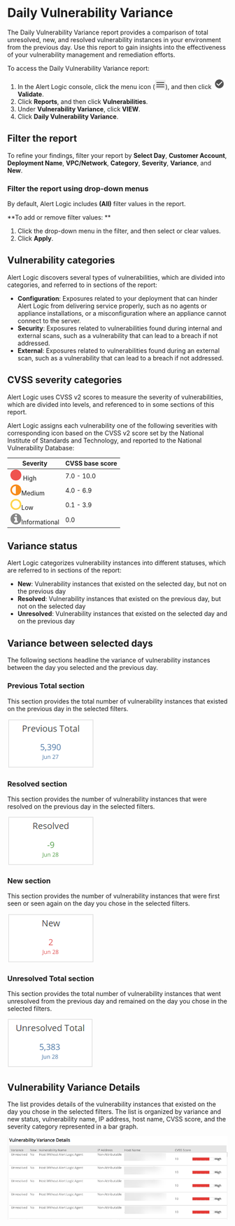 # Daily Vulnerability Variance

The Daily Vulnerability Variance report provides a comparison of total unresolved, new, and resolved vulnerability instances in your environment from the previous day. Use this report to gain insights into the effectiveness of your vulnerability management and remediation efforts.

To access the Daily Vulnerability Variance  report:

1. In the Alert Logic console, click the menu icon (![](../../../Resources/Images/dashboard/menu-icon.png)), and then click ![](../../../Resources/Images/dashboard/validate-icon.png)**Validate**.
2. Click **Reports**, and then click **Vulnerabilities**.
3. Under **Vulnerability Variance**, click **VIEW**.
4. Click **Daily Vulnerability Variance**.

## Filter the report

To refine your findings, filter your report by **Select Day**, **Customer Account**, **Deployment Name**, **VPC/Network**, **Category**, **Severity**, **Variance**, and **New**.

### Filter the report using drop-down menus

By default, Alert Logic includes **(All)** filter values in the report.

**To add or remove filter values: **

1. Click the drop-down menu in the filter, and then select or clear values.
2. Click **Apply**.

## Vulnerability categories

Alert Logic discovers several types of vulnerabilities, which are divided into categories, and referred to in sections of the report:

* **Configuration**: Exposures related to your deployment that can hinder Alert Logic from delivering service properly, such as no agents or appliance installations, or a misconfiguration where an appliance cannot connect to the server.
* **Security**: Exposures related to vulnerabilities found during internal and external scans, such as a vulnerability that can lead to a breach if not addressed.
* **External**: Exposures related to vulnerabilities found during an external scan, such as a vulnerability that can lead to a breach if not addressed.

## CVSS severity categories

Alert Logic uses CVSS v2 scores to measure the severity of vulnerabilities, which are divided into levels, and referenced to in some sections of this report.

Alert Logic assigns each vulnerability one of the following severities with corresponding icon based on the CVSS v2 score set by the National Institute of Standards and Technology, and reported to the National Vulnerability Database:

| Severity | CVSS base score |
|---|---|
| ![](../../../Resources/Images/Icons/threat_critical_icon.png) High | 7.0 - 10.0 |
| ![](../../../Resources/Images/Icons/threat_high_icon.png)Medium | 4.0 - 6.9 |
| ![](../../../Resources/Images/Icons/threat_medium_icon.png)Low | 0.1 - 3.9 |
| ![](../../../Resources/Images/Icons/threat_info_icon.png)Informational | 0.0 |

## Variance status

Alert Logic categorizes vulnerability instances into different statuses, which are referred to in sections of the report:

* **New**: Vulnerability instances that existed on the selected day, but not on the previous day
* **Resolved**: Vulnerability instances that existed on the previous day, but not on the selected day
* **Unresolved**: Vulnerability instances that existed on the selected day and on the previous day

## Variance between selected days

The following sections headline the variance of vulnerability instances  between the day you selected and the previous day.

### Previous Total section

This section provides the total number of vulnerability instances that existed on the previous day in the selected filters.

![](../../../Resources/Images/Reports/vulnerability-variance/daily-previous-total.png)

### Resolved section 

This section provides the number of vulnerability instances that were resolved on the previous day in the selected filters.

![](../../../Resources/Images/Reports/vulnerability-variance/daily-resolved.png)

### New section 

This section provides the number of vulnerability instances that were first seen or seen again on the day you chose in the selected filters.

![](../../../Resources/Images/Reports/vulnerability-variance/daily-new.png)

### Unresolved Total section 

This section provides the total number of vulnerability instances that went unresolved from the previous day and remained on the day you chose in the selected filters.

![](../../../Resources/Images/Reports/vulnerability-variance/daily-unresolved.png)

## Vulnerability Variance Details

The list provides details of the vulnerability instances that existed on the day you chose in the selected filters. The list is organized by variance and new status, vulnerability name, IP address, host name, CVSS score, and the severity category represented in a bar graph.

![](../../../Resources/Images/Reports/vulnerability-variance/vulnerability-variance-details.png)
